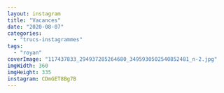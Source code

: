```yaml
---
layout: instagram
title: "Vacances"
date: "2020-08-07"
categories: 
  - "trucs-instagrammes"
tags:
  - "royan"
coverImage: "117437833_294937285264680_3495930502540852481_n-2.jpg"
imgWidth: 360
imgHeight: 335
instagram: CDmGET8Bg7B
---
```


